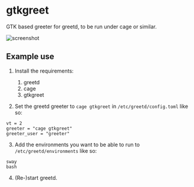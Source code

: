 # gtkgreet

GTK based greeter for greetd, to be run under cage or similar.

![screenshot](https://git.sr.ht/~kennylevinsen/gtkgreet/blob/master/assets/screenshot.png)

## Example use

1. Install the requirements:

    1. greetd
    2. cage
    3. gtkgreet

2. Set the greetd greeter to `cage gtkgreet` in `/etc/greetd/config.toml` like so:

```
vt = 2
greeter = "cage gtkgreet"
greeter_user = "greeter"
```

3. Add the environments you want to be able to run to `/etc/greetd/environments` like so:

```
sway
bash
```

4. (Re-)start greetd.
